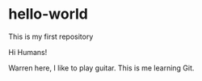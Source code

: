 # hello-world
This is my first repository

Hi Humans!

Warren here, I like to play guitar. This is me learning Git.
